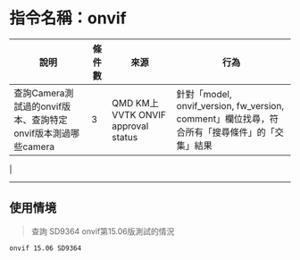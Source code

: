 # 指令名稱：onvif

| 說明 | 條件數 | 來源 | 行為 |
| --- | --- | --- | --- |
| 查詢Camera測試過的onvif版本、查詢特定onvif版本測過哪些camera | 3 | QMD KM上VVTK ONVIF approval status | 針對「model, onvif_version, fw_version, comment」欄位找尋，符合所有「搜尋條件」的「交集」結果
|

---

## 使用情境

> 查詢 SD9364 onvif第15.06版測試的情況

```
onvif 15.06 SD9364
```



